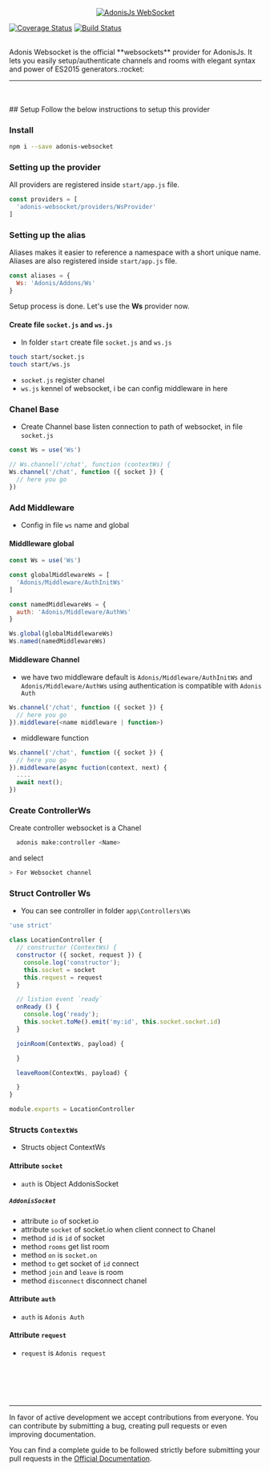 <p align="center">
  <a href="http://adonisjs.com"><img src="https://cloud.githubusercontent.com/assets/2793951/21009311/3d5dd062-bd46-11e6-9f01-a1c2ff6fad37.png" alt="AdonisJs WebSocket"></a>
</p>

[![Coverage Status](https://coveralls.io/repos/github/NortonPerson/adonis-websocket/badge.svg?branch=master)](https://coveralls.io/github/NortonPerson/adonis-websocket?branch=master)
[![Build Status](https://travis-ci.org/NortonPerson/adonis-websocket.svg?branch=master)](https://travis-ci.org/NortonPerson/adonis-websocket)

<br>
Adonis Websocket is the official **websockets** provider for AdonisJs. It lets you easily setup/authenticate channels and rooms with elegant syntax and power of ES2015 generators.:rocket:

<br>
<hr>
<br>

<br>
## <a name="requirements"></a>Setup
Follow the below instructions to setup this provider

### Install
```bash
npm i --save adonis-websocket
```

### Setting up the provider
All providers are registered inside `start/app.js` file.

```javascript
const providers = [
  'adonis-websocket/providers/WsProvider'
]
```

### Setting up the alias
Aliases makes it easier to reference a namespace with a short unique name. Aliases are also registered inside `start/app.js` file.

```javascript
const aliases = {
  Ws: 'Adonis/Addons/Ws'
}
```

Setup process is done. Let's use the **Ws** provider now.


#### Create file `socket.js` and `ws.js`
* In folder `start` create file `socket.js` and `ws.js`
```bash
touch start/socket.js
touch start/ws.js
```

- `socket.js` register chanel
- `ws.js` kennel of websocket, i be can config middleware in here

### Chanel Base
* Create Channel base listen connection to path of websocket, in file `socket.js`

```js
const Ws = use('Ws')

// Ws.channel('/chat', function (contextWs) {
Ws.channel('/chat', function ({ socket }) {
  // here you go
})

```

### Add Middleware
* Config in file `ws` name and global

#### Middlleware global
```js
const Ws = use('Ws')

const globalMiddlewareWs = [
  'Adonis/Middleware/AuthInitWs'
]

const namedMiddlewareWs = {
  auth: 'Adonis/Middleware/AuthWs'
}

Ws.global(globalMiddlewareWs)
Ws.named(namedMiddlewareWs)
```

#### Middleware Channel

* we have two middleware default is `Adonis/Middleware/AuthInitWs` and `Adonis/Middleware/AuthWs` using authentication is compatible with `Adonis Auth`

```js
Ws.channel('/chat', function ({ socket }) {
  // here you go
}).middleware(<name middleware | function>)
```
* middleware function
```js
Ws.channel('/chat', function ({ socket }) {
  // here you go
}).middleware(async fuction(context, next) {
  ....
  await next();
})
```

### Create ControllerWs
Create controller websocket is a Chanel

```bash
  adonis make:controller <Name>
```
and select

```bash
> For Websocket channel
```
### Struct Controller Ws
* You can see controller in folder `app\Controllers\Ws`

```js
'use strict'

class LocationController {
  // constructor (ContextWs) {
  constructor ({ socket, request }) {
    console.log('constructor');
    this.socket = socket
    this.request = request
  }

  // listion event `ready`
  onReady () {
    console.log('ready');
    this.socket.toMe().emit('my:id', this.socket.socket.id)
  }

  joinRoom(ContextWs, payload) {

  }

  leaveRoom(ContextWs, payload) {

  }
}

module.exports = LocationController
```

### Structs `ContextWs`
* Structs object ContextWs

#### Attribute `socket`
- `auth` is Object AddonisSocket

##### `AddonisSocket`
- attribute `io` of socket.io
- attribute `socket` of socket.io when client connect to Chanel
- method `id` is `id` of socket
- method `rooms` get list room
- method `on` is `socket.on`
- method `to` get socket of `id` connect
- method `join` and `leave` is room
- method `disconnect` disconnect chanel

#### Attribute `auth`
- `auth` is `Adonis Auth`

#### Attribute `request`
- `request` is `Adonis request`




<br>
<br>
<br>
<br>
<hr>
In favor of active development we accept contributions from everyone. You can contribute by submitting a bug, creating pull requests or even improving documentation.

You can find a complete guide to be followed strictly before submitting your pull requests in the [Official Documentation](http://adonisjs.com/docs/contributing).
